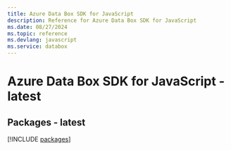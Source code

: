 ```yaml
---
title: Azure Data Box SDK for JavaScript
description: Reference for Azure Data Box SDK for JavaScript
ms.date: 08/27/2024
ms.topic: reference
ms.devlang: javascript
ms.service: databox
---
```

# Azure Data Box SDK for JavaScript - latest
## Packages - latest
[!INCLUDE [packages](data-box-index.md)]